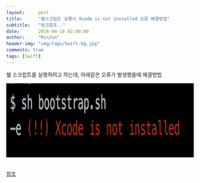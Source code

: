 ```yaml
---
layout:     post
title:      "쉘스크립트 실행시 Xcode is not installed 오류 해결방법"
subtitle:   "링크참조.."
date:       2018-04-18 02:00:00
author:     "MinJun"
header-img: "img/tags/Swift-bg.jpg"
comments: true 
tags: [Swift]
---
```


쉘 스크립트를 실행하려고 하는데, 아래같은 오류가 발생했을때 해결방법

<center><img src="/img/posts/Shell.png" width="700" height="200"></center> <br> 

[참조](http://overengineer.net/fixing-nativescript-s-xcode-is-not-installed-or-is-not-configured-properly-on-macos)